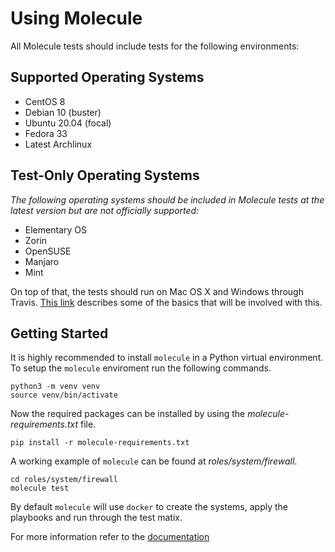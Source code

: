 # Using Molecule

All Molecule tests should include tests for the following environments:

## Supported Operating Systems

- CentOS 8
- Debian 10 (buster)
- Ubuntu 20.04 (focal)
- Fedora 33
- Latest Archlinux

## Test-Only Operating Systems

_The following operating systems should be included in Molecule tests at the latest version but are not officially supported:_

- Elementary OS
- Zorin
- OpenSUSE
- Manjaro
- Mint

On top of that, the tests should run on Mac OS X and Windows through Travis. [This link](https://docs.travis-ci.com/user/multi-os/) describes some of the basics that will be involved with this.

## Getting Started

It is highly recommended to install `molecule` in a Python virtual environment.
To setup the `molecule` enviroment run the following commands.

```terminal
python3 -m venv venv
source venv/bin/activate
```

Now the required packages can be installed by using the _molecule-requirements.txt_
file.

```terminal
pip install -r molecule-requirements.txt
```

A working example of `molecule` can be found at _roles/system/firewall_.

```terminal
cd roles/system/firewall
molecule test
```

By default `molecule` will use `docker` to create the systems, apply the playbooks
and run through the test matix.

For more information refer to the [documentation](https://molecule.readthedocs.io/en/latest/)
